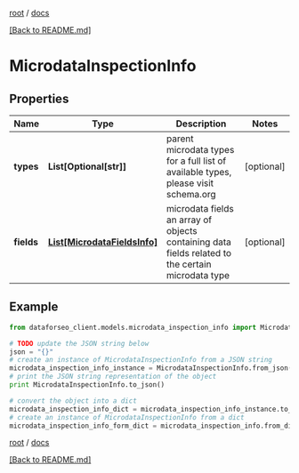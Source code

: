 [root](./../ "root") / [docs](./ "docs")

[[Back to README.md]](./../README.md "[Back to README.md]")

# MicrodataInspectionInfo

## Properties

Name | Type | Description | Notes
------------ | ------------- | ------------- | -------------
**types** | **List[Optional[str]]** | parent microdata types for a full list of available types, please visit schema.org | [optional]
**fields** | [**List[MicrodataFieldsInfo]**](MicrodataFieldsInfo.md) | microdata fields an array of objects containing data fields related to the certain microdata type | [optional]

## Example

```python
from dataforseo_client.models.microdata_inspection_info import MicrodataInspectionInfo

# TODO update the JSON string below
json = "{}"
# create an instance of MicrodataInspectionInfo from a JSON string
microdata_inspection_info_instance = MicrodataInspectionInfo.from_json(json)
# print the JSON string representation of the object
print MicrodataInspectionInfo.to_json()

# convert the object into a dict
microdata_inspection_info_dict = microdata_inspection_info_instance.to_dict()
# create an instance of MicrodataInspectionInfo from a dict
microdata_inspection_info_form_dict = microdata_inspection_info.from_dict(microdata_inspection_info_dict)
```

  

[root](./../ "root") / [docs](./ "docs")

[[Back to README.md]](./../README.md "[Back to README.md]")